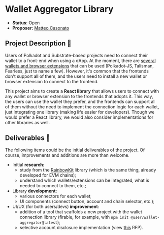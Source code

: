 # Wallet Aggregator Library

* **Status:** Open 
* **Proposer:** [Matteo Casonato](https://github.com/0xCaso)

## Project Description :page_facing_up: 

Users of Polkadot and Substrate-based projects need to connect their wallet to a front-end when using a dApp. At the moment, there are [several wallets and browser extensions](https://wiki.polkadot.network/docs/build-wallets) that can be used (Polkadot-JS, Talisman, Fearless, just to name a few). However, it's common that the frontends don't support all of them, and the users need to install a new wallet or browser extension to connect to the frontend.

This project aims to create a **React library** that allows users to connect with any wallet or browser extension to the frontends that adopts it. This way, the users can use the wallet they prefer, and the frontends can support all of them without the need to implement the connection logic for each wallet, just integrating one library (making life easier for developers). Though we would prefer a React library, we would also consider implementations for other libraries as well.

## Deliverables :nut_and_bolt:

The following items could be the initial deliverables of the project. Of course, improvements and additions are more than welcome.
- Initial **research**:
  - study from the [RainbowKit](https://www.rainbowkit.com/docs/introduction) library (which is the same thing, already developed for EVM chains);
  - understand which wallets/extensions can be integrated, what is needed to connect to them, etc.;
- Library **development**:
  - various connectors for each wallet;
  - UI components (connect button, account and chain selector, etc.);
- UI/UX (for both users/devs) **improvement**:
  - addition of a tool that scaffolds a new project with the wallet connection library (firable, for example, with `npm init @user/wallet-aggregator@latest`);
  - selective account disclosure implementation (view [this](https://github.com/w3f/Grants-Program/blob/master/docs/RFPs/Under%20Development/privacy-enhancement-polkadot-extension.md) RFP).
